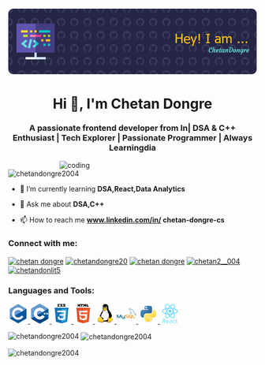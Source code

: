 ![logo](https://github.com/ChetanDongre2004/ChetanDongre2004/blob/main/github-header-image.png)
<h1 align="center">Hi 👋, I'm Chetan Dongre</h1>
<h3 align="center">A passionate frontend developer from In| DSA & C++ Enthusiast | Tech Explorer | Passionate Programmer | Always Learningdia</h3>
<img align ="right" alt="coding" width="400"src="https://camo.githubusercontent.com/2366b34bb903c09617990fb5fff4622f3e941349e846ddb7e73df872a9d21233/68747470733a2f2f63646e2e6472696262626c652e636f6d2f75736572732f3733303730332f73637265656e73686f74732f363538313234332f6176656e746f2e676966">

<p align="left"> <img src="https://komarev.com/ghpvc/?username=chetandongre2004&label=Profile%20views&color=0e75b6&style=flat" alt="chetandongre2004" /> </p>

- 🌱 I’m currently learning **DSA,React,Data Analytics**

- 💬 Ask me about **DSA,C++**

- 📫 How to reach me **www.linkedin.com/in/ chetan-dongre-cs**

<h3 align="left">Connect with me:</h3>
<p align="left">
<a href="https://linkedin.com/in/chetan dongre" target="blank"><img align="center" src="https://raw.githubusercontent.com/rahuldkjain/github-profile-readme-generator/master/src/images/icons/Social/linked-in-alt.svg" alt="chetan dongre" height="30" width="40" /></a>
<a href="https://www.codechef.com/users/chetandongre20" target="blank"><img align="center" src="https://cdn.jsdelivr.net/npm/simple-icons@3.1.0/icons/codechef.svg" alt="chetandongre20" height="30" width="40" /></a>
<a href="https://www.hackerrank.com/chetan dongre" target="blank"><img align="center" src="https://raw.githubusercontent.com/rahuldkjain/github-profile-readme-generator/master/src/images/icons/Social/hackerrank.svg" alt="chetan dongre" height="30" width="40" /></a>
<a href="https://www.leetcode.com/chetan2__004" target="blank"><img align="center" src="https://raw.githubusercontent.com/rahuldkjain/github-profile-readme-generator/master/src/images/icons/Social/leet-code.svg" alt="chetan2__004" height="30" width="40" /></a>
<a href="https://auth.geeksforgeeks.org/user/chetandonlit5" target="blank"><img align="center" src="https://raw.githubusercontent.com/rahuldkjain/github-profile-readme-generator/master/src/images/icons/Social/geeks-for-geeks.svg" alt="chetandonlit5" height="30" width="40" /></a>
</p>

<h3 align="left">Languages and Tools:</h3>
<p align="left"> <a href="https://www.cprogramming.com/" target="_blank" rel="noreferrer"> <img src="https://raw.githubusercontent.com/devicons/devicon/master/icons/c/c-original.svg" alt="c" width="40" height="40"/> </a> <a href="https://www.w3schools.com/cpp/" target="_blank" rel="noreferrer"> <img src="https://raw.githubusercontent.com/devicons/devicon/master/icons/cplusplus/cplusplus-original.svg" alt="cplusplus" width="40" height="40"/> </a> <a href="https://www.w3schools.com/css/" target="_blank" rel="noreferrer"> <img src="https://raw.githubusercontent.com/devicons/devicon/master/icons/css3/css3-original-wordmark.svg" alt="css3" width="40" height="40"/> </a> <a href="https://www.w3.org/html/" target="_blank" rel="noreferrer"> <img src="https://raw.githubusercontent.com/devicons/devicon/master/icons/html5/html5-original-wordmark.svg" alt="html5" width="40" height="40"/> </a> <a href="https://www.linux.org/" target="_blank" rel="noreferrer"> <img src="https://raw.githubusercontent.com/devicons/devicon/master/icons/linux/linux-original.svg" alt="linux" width="40" height="40"/> </a> <a href="https://www.mysql.com/" target="_blank" rel="noreferrer"> <img src="https://raw.githubusercontent.com/devicons/devicon/master/icons/mysql/mysql-original-wordmark.svg" alt="mysql" width="40" height="40"/> </a> <a href="https://www.python.org" target="_blank" rel="noreferrer"> <img src="https://raw.githubusercontent.com/devicons/devicon/master/icons/python/python-original.svg" alt="python" width="40" height="40"/> </a> <a href="https://reactjs.org/" target="_blank" rel="noreferrer"> <img src="https://raw.githubusercontent.com/devicons/devicon/master/icons/react/react-original-wordmark.svg" alt="react" width="40" height="40"/> </a> </p>

<p><img align="left" src="https://github-readme-stats.vercel.app/api/top-langs?username=chetandongre2004&show_icons=true&locale=en&layout=compact" alt="chetandongre2004" /></p>

<p>&nbsp;<img align="center" src="https://github-readme-stats.vercel.app/api?username=chetandongre2004&show_icons=true&locale=en" alt="chetandongre2004" /></p>

<p><img align="center" src="https://github-readme-streak-stats.herokuapp.com/?user=chetandongre2004&" alt="chetandongre2004" /></p>
